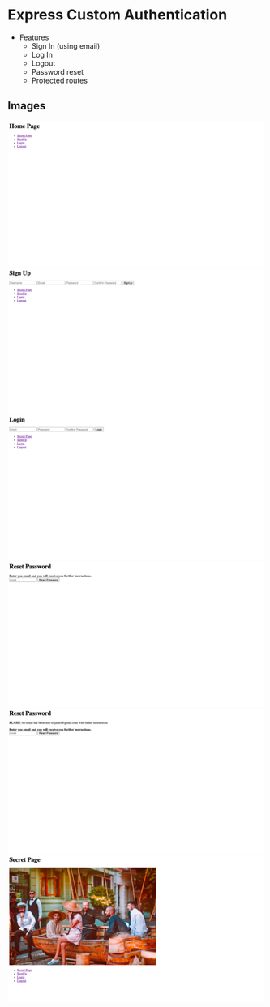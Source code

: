 # Express Custom Authentication

- Features
  - Sign In (using email)
  - Log In
  - Logout
  - Password reset
  - Protected routes

## Images

![](./docs/images/img1.png)
![](./docs/images/img2.png)
![](./docs/images/img3.png)
![](./docs/images/img4.png)
![](./docs/images/img5.png)
![](./docs/images/img6.png)
